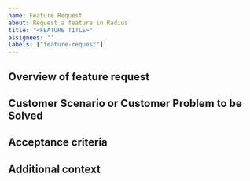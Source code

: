 ```yaml
---
name: Feature Request
about: Request a feature in Radius
title: "<FEATURE TITLE>"
assignees: ''
labels: ["feature-request"]
---
```


## Overview of feature request

<!--What are you proposing Radius add/update/remove?-->

## Customer Scenario or Customer Problem to be Solved

<!--What is the end-user scenario for this feature? What problem are you trying to solve? -->

## Acceptance criteria

<!--What will need to be completed/working for this feature to be marked "Done"-->

## Additional context

<!--Add any other context about the problem here-->